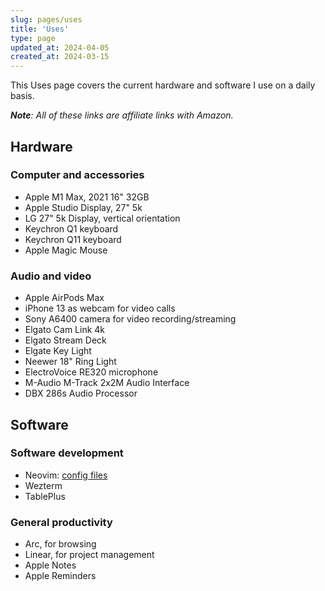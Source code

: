 ```yaml
---
slug: pages/uses
title: 'Uses'
type: page
updated_at: 2024-04-05
created_at: 2024-03-15
---
```


This Uses page covers the current hardware and software I use on a daily basis. 

***Note**: All of these links are affiliate links with Amazon.*

## Hardware

### Computer and accessories

- Apple M1 Max, 2021 16" 32GB
- Apple Studio Display, 27" 5k
- LG 27" 5k Display, vertical orientation
- Keychron Q1 keyboard
- Keychron Q11 keyboard
- Apple Magic Mouse

### Audio and video

- Apple AirPods Max
- iPhone 13 as webcam for video calls
- Sony A6400 camera for video recording/streaming
- Elgato Cam Link 4k
- Elgato Stream Deck
- Elgate Key Light
- Neewer 18" Ring Light
- ElectroVoice RE320 microphone
- M-Audio M-Track 2x2M Audio Interface
- DBX 286s Audio Processor

## Software

### Software development

- Neovim: [config files](https://github.com/owenconti/neovim-config)
- Wezterm
- TablePlus

### General productivity

- Arc, for browsing
- Linear, for project management
- Apple Notes
- Apple Reminders
